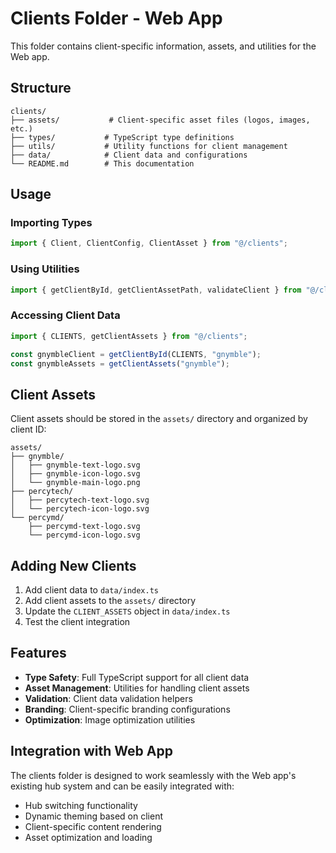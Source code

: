 # Clients Folder - Web App

This folder contains client-specific information, assets, and utilities for the Web app.

## Structure

```
clients/
├── assets/           # Client-specific asset files (logos, images, etc.)
├── types/           # TypeScript type definitions
├── utils/           # Utility functions for client management
├── data/            # Client data and configurations
└── README.md        # This documentation
```

## Usage

### Importing Types

```typescript
import { Client, ClientConfig, ClientAsset } from "@/clients";
```

### Using Utilities

```typescript
import { getClientById, getClientAssetPath, validateClient } from "@/clients";
```

### Accessing Client Data

```typescript
import { CLIENTS, getClientAssets } from "@/clients";

const gnymbleClient = getClientById(CLIENTS, "gnymble");
const gnymbleAssets = getClientAssets("gnymble");
```

## Client Assets

Client assets should be stored in the `assets/` directory and organized by client ID:

```
assets/
├── gnymble/
│   ├── gnymble-text-logo.svg
│   ├── gnymble-icon-logo.svg
│   └── gnymble-main-logo.png
├── percytech/
│   ├── percytech-text-logo.svg
│   └── percytech-icon-logo.svg
└── percymd/
    ├── percymd-text-logo.svg
    └── percymd-icon-logo.svg
```

## Adding New Clients

1. Add client data to `data/index.ts`
2. Add client assets to the `assets/` directory
3. Update the `CLIENT_ASSETS` object in `data/index.ts`
4. Test the client integration

## Features

- **Type Safety**: Full TypeScript support for all client data
- **Asset Management**: Utilities for handling client assets
- **Validation**: Client data validation helpers
- **Branding**: Client-specific branding configurations
- **Optimization**: Image optimization utilities

## Integration with Web App

The clients folder is designed to work seamlessly with the Web app's existing hub system and can be easily integrated with:

- Hub switching functionality
- Dynamic theming based on client
- Client-specific content rendering
- Asset optimization and loading
